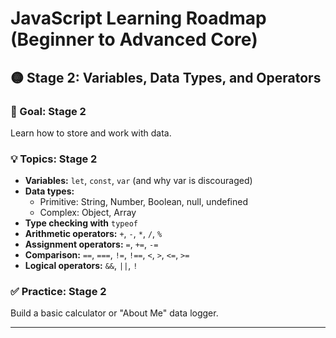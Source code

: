 # JavaScript Learning Roadmap (Beginner to Advanced Core)

## 🟡 Stage 2: Variables, Data Types, and Operators

### 📌 Goal: Stage 2

Learn how to store and work with data.

### 💡 Topics: Stage 2

- **Variables:** `let`, `const`, `var` (and why var is discouraged)
- **Data types:**
  - Primitive: String, Number, Boolean, null, undefined
  - Complex: Object, Array
- **Type checking with** `typeof`
- **Arithmetic operators:** `+`, `-`, `*`, `/`, `%`
- **Assignment operators:** `=`, `+=`, `-=`
- **Comparison:** `==`, `===`, `!=`, `!==`, `<`, `>`, `<=`, `>=`
- **Logical operators:** `&&`, `||`, `!`

### ✅ Practice: Stage 2

Build a basic calculator or "About Me" data logger.

---

